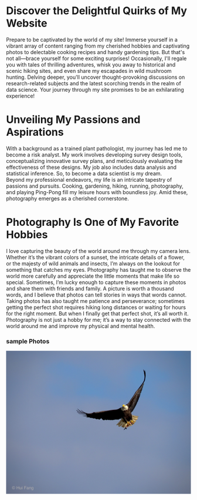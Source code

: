 # Discover the Delightful Quirks of My Website 
Prepare to be captivated by the world of my site! Immerse yourself in a vibrant array of content ranging from my cherished hobbies and captivating photos to delectable cooking recipes and handy gardening tips. But that's not all—brace yourself for some exciting surprises! Occasionally, I'll regale you with tales of thrilling adventures, whisk you away to historical and scenic hiking sites, and even share my escapades in wild mushroom hunting. Delving deeper, you'll uncover thought-provoking discussions on research-related subjects and the latest scorching trends in the realm of data science. Your journey through my site promises to be an exhilarating experience!
# Unveiling My Passions and Aspirations
With a background as a trained plant pathologist, my journey has led me to become a risk analyst. My work involves developing survey design tools, conceptualizing innovative survey plans, and meticulously evaluating the effectiveness of these designs. My job also includes data analysis and statistical inference. So, to become a data scientist is my dream.  
Beyond my professional endeavors, my life is an intricate tapestry of passions and pursuits. Cooking, gardening, hiking, running, photography, and playing Ping-Pong fill my leisure hours with boundless joy. Amid these, photography emerges as a cherished cornerstone.
# Photography Is One of My Favorite Hobbies
I love capturing the beauty of the world around me through my camera lens. Whether it’s the vibrant colors of a sunset, the intricate details of a flower, or the majesty of wild animals and insects, I’m always on the lookout for something that catches my eyes. Photography has taught me to observe the world more carefully and appreciate the little moments that make life so special. Sometimes, I’m lucky enough to capture these moments in photos and share them with friends and family. A picture is worth a thousand words, and I believe that photos can tell stories in ways that words cannot. Taking photos has also taught me patience and perseverance; sometimes getting the perfect shot requires hiking long distances or waiting for hours for the right moment. But when I finally get that perfect shot, it’s all worth it. Photography is not just a hobby for me; it’s a way to stay connected with the world around me and improve my physical and mental health.
### sample Photos
![alt this a smaple](0G4A2035.jpg)
